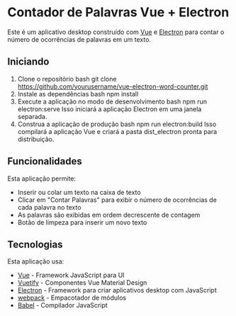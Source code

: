 # Contador de Palavras Vue + Electron
Este é um aplicativo desktop construído com [Vue](https://vuejs.org/) e [Electron](https://www.electronjs.org/) para contar o número de ocorrências de palavras em um texto.
## Iniciando
1. Clone o repositório
bash
git clone https://github.com/yourusername/vue-electron-word-counter.git
2. Instale as dependências
bash
npm install
3. Execute a aplicação no modo de desenvolvimento
bash
npm run electron:serve
Isso iniciará a aplicação Electron em uma janela separada.
4. Construa a aplicação de produção
bash 
npm run electron:build
Isso compilará a aplicação Vue e criará a pasta dist_electron pronta para distribuição.
## Funcionalidades
Esta aplicação permite:
- Inserir ou colar um texto na caixa de texto 
- Clicar em "Contar Palavras" para exibir o número de ocorrências de cada palavra no texto
- As palavras são exibidas em ordem decrescente de contagem
- Botão de limpeza para inserir um novo texto
## Tecnologias
Esta aplicação usa:
- [Vue](https://vuejs.org/) - Framework JavaScript para UI
- [Vuetify](https://vuetifyjs.com/en/) - Componentes Vue Material Design
- [Electron](https://www.electronjs.org/) - Framework para criar aplicativos desktop com JavaScript
- [webpack](https://webpack.js.org/) - Empacotador de módulos 
- [Babel](https://babeljs.io/) - Compilador JavaScript
